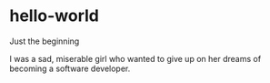 # hello-world
Just the beginning

I was a sad, miserable girl who wanted to give up on her dreams of becoming a software developer.
